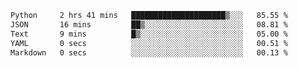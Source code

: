 <!--START_SECTION:waka-->

```txt
Python     2 hrs 41 mins   █████████████████████▒░░░   85.55 %
JSON       16 mins         ██▒░░░░░░░░░░░░░░░░░░░░░░   08.81 %
Text       9 mins          █▒░░░░░░░░░░░░░░░░░░░░░░░   05.00 %
YAML       0 secs          ░░░░░░░░░░░░░░░░░░░░░░░░░   00.51 %
Markdown   0 secs          ░░░░░░░░░░░░░░░░░░░░░░░░░   00.13 %
```

<!--END_SECTION:waka-->
